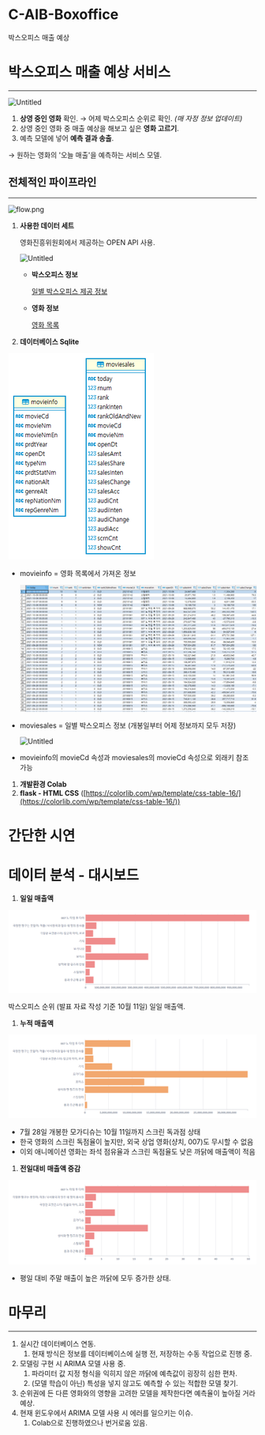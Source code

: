 # C-AIB-Boxoffice
박스오피스 매출 예상

# 박스오피스 매출 예상 서비스

---

![Untitled](/img/index.png)

1. **상영 중인 영화** 확인. → 어제 박스오피스 순위로 확인. *(매 자정 정보 업데이트)*
2. 상영 중인 영화 중 매출 예상을 해보고 싶은 **영화 고르기**.
3. 예측 모델에 넣어 **예측 결과 송출**.

→ 원하는 영화의 '오늘 매출'을 예측하는 서비스 모델.

## 전체적인 파이프라인

---

![flow.png](/flow.png)

1. **사용한 데이터 세트**
    
    영화진흥위원회에서 제공하는 OPEN API 사용.
    
    ![Untitled](/datainfo.png)
    
    - **박스오피스 정보**
        
        [일별 박스오피스 제공 정보](https://www.notion.so/babc1ae9c0cd46f69f625c9fe4268960)
        
    - **영화 정보**
        
        [영화 목록](https://www.notion.so/7a1bc8bff9274c6fa215c474b5428ee3)
        
2. **데이터베이스 Sqlite**

![Untitled](/img/dbinfo.png)

- movieinfo = 영화 목록에서 가져온 정보
    
    ![Untitled](/img/dbinfo1.png)
    
- moviesales = 일별 박스오피스 정보 (개봉일부터 어제 정보까지 모두 저장)
    
    ![Untitled](https://s3-us-west-2.amazonaws.com/secure.notion-static.com/01f846cf-2db0-4ed7-b34b-40b2095918a6/Untitled.png)
    
- movieinfo의 movieCd 속성과 moviesales의 movieCd 속성으로 외래키 참조 가능

1. **개발환경 Colab**
2. **flask - HTML CSS** ([https://colorlib.com/wp/template/css-table-16/](https://colorlib.com/wp/template/css-table-16/))

# 간단한 시연

# 데이터 분석 - 대시보드

1. **일일 매출액**

![1.PNG](/img/1.png)

박스오피스 순위 (발표 자료 작성 기준 10월 11일) 일일 매출액.

1. **누적 매출액**

![2.PNG](/img/2.png)

- 7월 28일 개봉한 모가디슈는 10월 11일까지 스크린 독과점 상태
- 한국 영화의 스크린 독점율이 높지만, 외국 상업 영화(샹치, 007)도 무시할 수 없음
- 이외 애니메이션 영화는 좌석 점유율과 스크린 독점율도 낮은 까닭에 매출액이 적음

1. **전일대비 매출액 증감**

![3.PNG](/img/3.png)

- 평일 대비 주말 매출이 높은 까닭에 모두 증가한 상태.

# 마무리

---

1. 실시간 데이터베이스 연동.
    1. 현재 방식은 정보를 데이터베이스에 실행 전, 저장하는 수동 작업으로 진행 중.
2. 모델링 구현 시 ARIMA 모델 사용 중.
    1. 파라미터 값 지정 형식을 익히지 않은 까닭에 예측값이 굉장히 심한 편차.
    2. (모델 학습이 아닌) 특성을 넣지 않고도 예측할 수 있는 적합한 모델 찾기.
3. 순위권에 든 다른 영화와의 영향을 고려한 모델을 제작한다면 예측율이 높아질 거라 예상.
4. 현재 윈도우에서 ARIMA 모델 사용 시 에러를 일으키는 이슈.
    1. Colab으로 진행하였으나 번거로움 있음.
